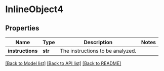 # InlineObject4

## Properties
Name | Type | Description | Notes
------------ | ------------- | ------------- | -------------
**instructions** | **str** | The instructions to be analyzed. | 

[[Back to Model list]](../README.md#documentation-for-models) [[Back to API list]](../README.md#documentation-for-api-endpoints) [[Back to README]](../README.md)


